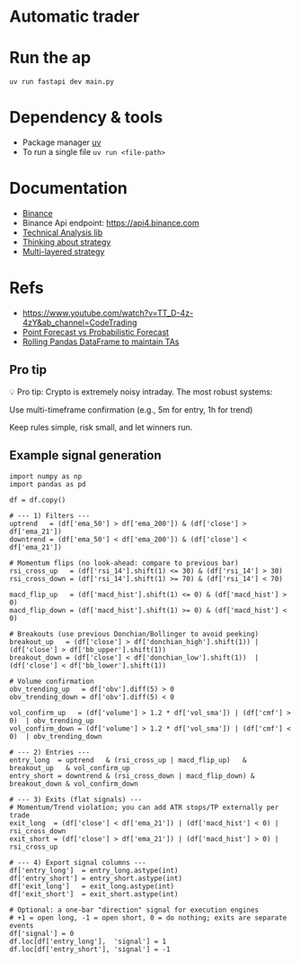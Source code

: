 # Automatic trader

# Run the ap

`uv run fastapi dev main.py`

# Dependency & tools

- Package manager [uv](https://github.com/astral-sh/uv?tab=readme-ov-file)
- To run a single file `uv run <file-path>`

# Documentation

- [Binance](https://developers.binance.com/docs/binance-spot-api-docs/rest-api/market-data-endpoints)
- Binance Api endpoint: <https://api4.binance.com>
- [Technical Analysis lib](https://ta-lib.github.io/ta-lib-python/doc_index.html)
- [Thinking about strategy](https://chatgpt.com/share/689b65a1-eba8-800f-a2e0-ab89267cbee3)
- [Multi-layered strategy](https://chatgpt.com/s/t_689b70c49f508191b42f6c32fa4e1051)

# Refs

- <https://www.youtube.com/watch?v=TT_D-4z-4zY&ab_channel=CodeTrading>
- [Point Forecast vs Probabilistic Forecast](https://chatgpt.com/share/689a50fa-2dd0-800f-8020-fee90fcf2de6)
- [Rolling Pandas DataFrame to maintain TAs](https://chatgpt.com/share/689a5171-2b10-800f-a4f4-7dd51f536d20)

## Pro tip

💡 Pro tip: Crypto is extremely noisy intraday. The most robust systems:

Use multi-timeframe confirmation (e.g., 5m for entry, 1h for trend)

Keep rules simple, risk small, and let winners run.

## Example signal generation

```
import numpy as np
import pandas as pd

df = df.copy()

# --- 1) Filters ---
uptrend   = (df['ema_50'] > df['ema_200']) & (df['close'] > df['ema_21'])
downtrend = (df['ema_50'] < df['ema_200']) & (df['close'] < df['ema_21'])

# Momentum flips (no look-ahead: compare to previous bar)
rsi_cross_up   = (df['rsi_14'].shift(1) <= 30) & (df['rsi_14'] > 30)
rsi_cross_down = (df['rsi_14'].shift(1) >= 70) & (df['rsi_14'] < 70)

macd_flip_up   = (df['macd_hist'].shift(1) <= 0) & (df['macd_hist'] > 0)
macd_flip_down = (df['macd_hist'].shift(1) >= 0) & (df['macd_hist'] < 0)

# Breakouts (use previous Donchian/Bollinger to avoid peeking)
breakout_up   = (df['close'] > df['donchian_high'].shift(1)) | (df['close'] > df['bb_upper'].shift(1))
breakout_down = (df['close'] < df['donchian_low'].shift(1))  | (df['close'] < df['bb_lower'].shift(1))

# Volume confirmation
obv_trending_up   = df['obv'].diff(5) > 0
obv_trending_down = df['obv'].diff(5) < 0

vol_confirm_up   = (df['volume'] > 1.2 * df['vol_sma']) | (df['cmf'] > 0)  | obv_trending_up
vol_confirm_down = (df['volume'] > 1.2 * df['vol_sma']) | (df['cmf'] < 0)  | obv_trending_down

# --- 2) Entries ---
entry_long  = uptrend   & (rsi_cross_up | macd_flip_up)   & breakout_up   & vol_confirm_up
entry_short = downtrend & (rsi_cross_down | macd_flip_down) & breakout_down & vol_confirm_down

# --- 3) Exits (flat signals) ---
# Momentum/Trend violation; you can add ATR stops/TP externally per trade
exit_long  = (df['close'] < df['ema_21']) | (df['macd_hist'] < 0) | rsi_cross_down
exit_short = (df['close'] > df['ema_21']) | (df['macd_hist'] > 0) | rsi_cross_up

# --- 4) Export signal columns ---
df['entry_long']  = entry_long.astype(int)
df['entry_short'] = entry_short.astype(int)
df['exit_long']   = exit_long.astype(int)
df['exit_short']  = exit_short.astype(int)

# Optional: a one-bar "direction" signal for execution engines
# +1 = open long, -1 = open short, 0 = do nothing; exits are separate events
df['signal'] = 0
df.loc[df['entry_long'],  'signal'] = 1
df.loc[df['entry_short'], 'signal'] = -1
```
